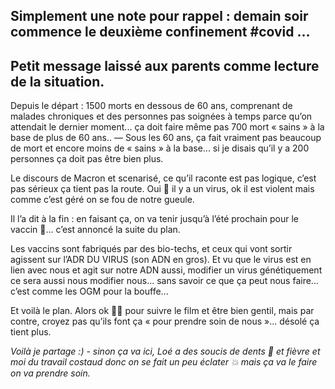 Simplement une note pour rappel : demain soir commence le deuxième confinement #covid ...
--
## Petit message laissé aux parents comme lecture de la situation.
Depuis le départ : 1500 morts en dessous de 60 ans, comprenant de malades chroniques et des personnes pas soignées à temps parce qu’on attendait le dernier moment... ça doit faire même pas 700 mort « sains » à la base de plus de 60 ans..
—
Sous les 60 ans, ça fait vraiment pas beaucoup de mort et encore moins de « sains » à la base... si je disais qu’il y a 200 personnes ça doit pas être bien plus.

Le discours de Macron et scenarisé, ce qu’il raconte est pas logique, c’est pas sérieux ça tient pas la route. 
Oui 🙌 il y a un virus, ok il est violent mais comme c’est géré on se fou de notre gueule. 

Il l’a dit à la fin : en faisant ça, on va tenir jusqu’à l’été prochain pour le vaccin 💉... c’est annoncé la suite du plan.

Les vaccins sont fabriqués par des bio-techs, et ceux qui vont sortir agissent sur l’ADR DU VIRUS (son ADN en gros). Et vu que le virus est en lien avec nous et agit sur notre ADN aussi, modifier un virus génétiquement ce sera aussi nous modifier nous... sans savoir ce que ça peut nous faire... c’est comme les OGM pour la bouffe...

Et voilà le plan. Alors ok 👌🏼 pour suivre le film et être bien gentil, mais par contre, croyez pas qu’ils font ça « pour prendre soin de nous »... désolé ça tient plus.

*Voilà je partage :) - sinon ça va ici, Loé a des soucis de dents 🦷 et fièvre et moi du travail costaud donc on se fait un peu éclater 💥 mais ça va le faire on va prendre soin.*